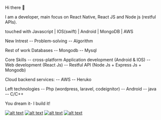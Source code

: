 Hi there 👋

I am a developer, main focus on React Native, React JS and Node js (restful APIs).

touched with
Javascript | IOS(swift) | Android | MongoDB | AWS

New Intrest
-- Problem-solving
-- Algorithm

Rest of work
Databases
-- Mongodb
-- Mysql

Core Skills
-- cross-platform Application development (Android & IOS)
-- Web development (React Js)
-- Restful API (Node Js + Express Js + Mongodb)

Cloud backend services:
-- AWS
-- Heruko

Left technologies
-- Php (wordpress, laravel, codeignitor)
-- Android
-- java
-- C/C++

You dream it- I build it!


[![alt text][1.1]][1]
[![alt text][2.1]][2]
[![alt text][3.1]][3]
[![alt text][4.1]][4]

[1.1]: https://img.icons8.com/cute-clipart/64/000000/twitter.png (twitter icon with padding)
[2.1]: https://img.icons8.com/fluent/48/000000/facebook-new.png (facebook icon with padding)
[3.1]: https://img.icons8.com/cute-clipart/64/000000/linkedin.png (linkedIn icon with padding)

[4.1]: https://img.icons8.com/cute-clipart/64/000000/instagram-new.png (linkedIn icon with padding)


[1]: https://twitter.com/iamawaisibrar
[2]: https://www.facebook.com/awais.ibrar/
[3]: https://www.linkedin.com/in/awais-ibrar-78874a148/
[4]: https://www.instagram.com/iamawais7/





          
